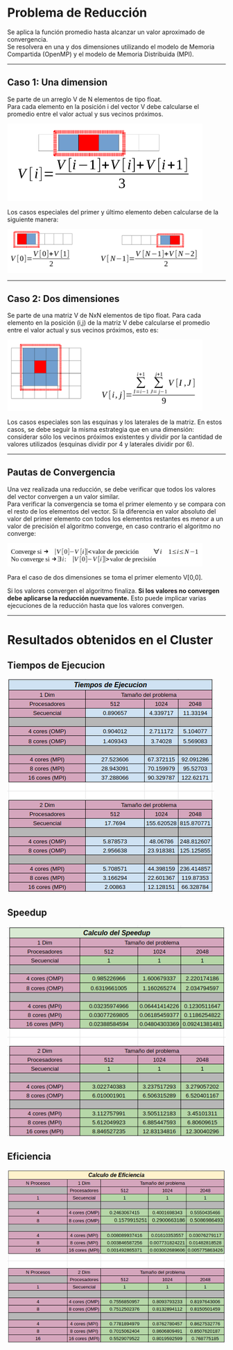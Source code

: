 # Problema de Reducción 

Se aplica la función promedio hasta alcanzar un valor aproximado de convergencia. <br>
Se resolvera en una y dos dimensiones utilizando el modelo de Memoria Compartida (OpenMP) y el modelo de Memoria Distribuida (MPI).

---

## Caso 1: Una dimension

Se parte de un arreglo V de N elementos de tipo float. <br>
Para cada elemento en la posición i del vector V debe calcularse el 
promedio entre el valor actual y sus vecinos próximos. <br>

<img src="Problematica%20y%20Datos%20Auxiliares/images/4171f11099a0318d0658b6994d2b12d4af5636007695c21a037fcb43a1d22726.png" alt="drawing" width="450"/>

<!-- ![picture 1](images/4171f11099a0318d0658b6994d2b12d4af5636007695c21a037fcb43a1d22726.png)   -->

Los casos especiales del primer y último elemento deben calcularse de la siguiente manera:
<!-- 
![picture 2](images/3cc63fd8073f185706017fbdcc079d3ca4463f75e569821509d5994d9dfdcfe8.png)   -->
<img src="Problematica%20y%20Datos%20Auxiliares/images/3cc63fd8073f185706017fbdcc079d3ca4463f75e569821509d5994d9dfdcfe8.png" alt="drawing" width="450"/>

---

## Caso 2: Dos dimensiones

Se parte de una matriz V de NxN elementos de tipo float.
Para cada elemento en la posición (i,j) de la matriz V debe calcularse el promedio entre el valor actual y sus vecinos próximos, esto es:

<!-- ![picture 5](images/65b145f83bb1739b3d6805e5c3d3ecbec6dc8e8be2d07726366c2f9a46bf6abb.png)   -->
<img src="Problematica%20y%20Datos%20Auxiliares/images/65b145f83bb1739b3d6805e5c3d3ecbec6dc8e8be2d07726366c2f9a46bf6abb.png" alt="drawing" width="450"/>

Los casos especiales son las esquinas y los laterales de la matriz. En estos casos, se debe seguir la misma estrategia que en una dimensión: considerar sólo los vecinos próximos existentes y dividir por la cantidad de valores utilizados (esquinas dividir por 4 y laterales dividir por 6).

---

## Pautas de Convergencia

Una vez realizada una reducción, se debe verificar que todos los valores del vector convergen a un valor similar. <br>
Para verificar la convergencia se toma el primer elemento y se
compara con el resto de los elementos del vector. Si la diferencia en valor absoluto del valor del primer elemento con todos los elementos restantes es menor a un valor de precisión el algoritmo converge, en caso contrario el algoritmo no converge:

<!-- ![picture 4](images/1763e84ea453dbb23ca5aa4808c60e0f940dffc341345784546a6cbdd81c5afc.png)   -->
<img src="Problematica%20y%20Datos%20Auxiliares/images/1763e84ea453dbb23ca5aa4808c60e0f940dffc341345784546a6cbdd81c5afc.png" alt="drawing" width="450"/>

Para el caso de dos dimensiones se toma el primer elemento V[0,0].

Si los valores convergen el algoritmo finaliza. **Si los valores no convergen debe aplicarse la reducción nuevamente.** Esto puede implicar varias ejecuciones de la reducción hasta que los
valores convergen.

---

# Resultados obtenidos en el Cluster

## Tiempos de Ejecucion

![picture 1](Problematica%20y%20Datos%20Auxiliares/images/86a182938a4755264fb91ffb125e997998973cf7b1e98c8abda3c6aaa0220870.png)  


## Speedup

 ![picture 2](Problematica%20y%20Datos%20Auxiliares/images/3d7b7fbacc9b23fd7881a6c6f41b280a55bebe463a9bdab949e849b3f19c6eca.png)  


## Eficiencia

![picture 3](Problematica%20y%20Datos%20Auxiliares/images/9d9aa47aa7d6db8448b9ab76a11db439380b4677f3fbf55ef9d683087787d850.png)  

